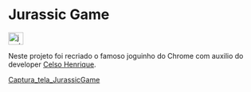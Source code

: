 # Jurassic Game

<a href="https://www.linkedin.com/in/jos%C3%A9-wesley-da-silva-220376200/" target="blank"><img align="center" src="https://www.flaticon.com/svg/vstatic/svg/145/145807.svg?token=exp=1611375404~hmac=83625b70eed06b26de7ef3709e7253c5" alt="josé-wesley-da-silva" height="25" width="30" /></a>

Neste projeto foi recriado o famoso joguinho do Chrome com auxilio do developer [Celso Henrique](https://www.linkedin.com/in/devfrontend/).

[Captura_tela_JurassicGame](https://raw.githubusercontent.com/Josewesley2020/JurassicGame/main/imgs/Captura%20de%20tela%20de%202021-01-29%2002-53-02.png)

